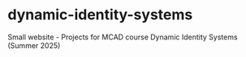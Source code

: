 # dynamic-identity-systems
Small website - Projects for MCAD course Dynamic Identity Systems (Summer 2025)
